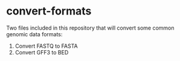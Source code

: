 # convert-formats

Two files included in this repository that will convert some common genomic data formats:
1. Convert FASTQ to FASTA
2. Convert GFF3 to BED
